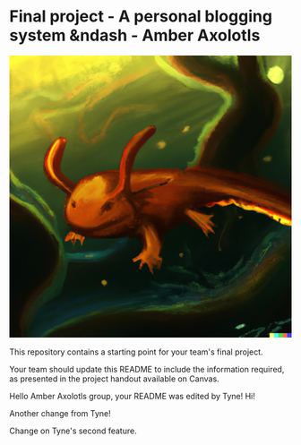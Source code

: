 # Final project - A personal blogging system &ndash - Amber Axolotls

![](./frontend//static//Amber%20Axolotls.png)

This repository contains a starting point for your team's final project.

Your team should update this README to include the information required, as presented in the project handout available on Canvas.

Hello Amber Axolotls group, your README was edited by Tyne! Hi!

Another change from Tyne!

Change on Tyne's second feature.
